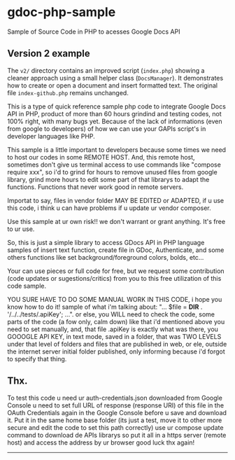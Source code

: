 # gdoc-php-sample
Sample of Source Code in PHP to acesses Google Docs API

## Version 2 example

The `v2/` directory contains an improved script (`index.php`) showing a
cleaner approach using a small helper class (`DocsManager`). It demonstrates
how to create or open a document and insert formatted text. The original file
`index-github.php` remains unchanged.

This is a type of quick reference sample php code to integrate
Google Docs API in PHP, product of more than 60 hours grindind
and testing codes, not 100% right, with many bugs yet. Because of
the lack of informations (even from google to developers) of how
we can use your GAPIs script's in developer languages like PHP.

This sample is a little important to developers because some times 
we need to host our codes in some REMOTE HOST. And, this remote host, 
sometimes don't give us terminal access to use commands like 
"compose require xxx", so i'd to grind for hours to remove unused files
from google library, grind more hours to edit some part of that librarys
to adapt the functions. Functions that never work good in remote servers.

Importat to say, files in vendor folder MAY BE EDITED or ADAPTED, if u use
this code, i think u can have problems if u update ur vendor composer.

Use this sample at ur own risk!! we don't warrant or grant anything.
It's free to ur use.

So, this is just a simple library to access GDocs API in PHP language
samples of insert text function, create file in GDoc, Authenticate,
and some others functions like set background/foreground colors, bolds,
etc...

Your can use pieces or full code for free, 
but we request some contribution (code updates or sugestions/critics) 
from you to this free utilization of this code sample.

YOU SURE HAVE TO DO SOME MANUAL WORK IN THIS CODE, i hope you know how to do it!
sample of what i'm talking about: "...     $file = __DIR__ . '/../../tests/.apiKey'; ...".
or else, you WILL need to check the code, some parts of the code (a fow only, calm down)
like that i'd mentioned above you need to set manually, and, that file .apiKey is exactly
what was there, you GOOOGLE API KEY, in text mode, saved in a folder, that was TWO LEVELS 
under that level of folders and files that are published in web, or ele, outside the internet 
server initial folder published, only informing because i'd forgot to specify that thing.



Thx.
---------------------

To test this code u need ur auth-credentials.json downloaded from Google Console
u need to set full URL of response (response URI) of this file in the OAuth Credentials
again in the Google Console before u save and download it.
Put it in the same home base folder (its just a test, move it to other more secure and 
edit the code to set this path correctly)
use ur compose update command to download de APIs librarys
so put it all in a https server (remote host) and access the address by ur browser
good luck
thx again!

----------------------

